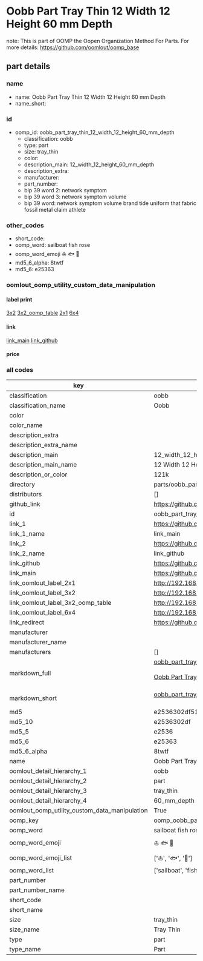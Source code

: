 # Oobb Part Tray Thin 12 Width 12 Height 60 mm Depth  

note: This is part of OOMP the Oopen Organization Method For Parts. For more details: https://github.com/oomlout/oomp_base

##  part details
  







### name
* name: Oobb Part Tray Thin 12 Width 12 Height 60 mm Depth
* name_short: 
### id
* oomp_id: oobb_part_tray_thin_12_width_12_height_60_mm_depth
  * classification: oobb
  * type: part
  * size: tray_thin
  * color: 
  * description_main: 12_width_12_height_60_mm_depth
  * description_extra: 
  * manufacturer: 
  * part_number: 
  * bip 39 word 2: network symptom
  * bip 39 word 3: network symptom volume
  * bip 39 word: network symptom volume brand tide uniform that fabric fossil metal claim athlete

### other_codes
* short_code: 
* oomp_word: sailboat fish rose
* oomp_word_emoji :sailboat: :fish: :rose:
* md5_6_alpha: 8twtf
* md5_6: e25363






### oomlout_oomp_utility_custom_data_manipulation
#### label print
[3x2](http://192.168.1.245:1112/?label=oomp%208twtf)
[3x2_oomp_table](http://192.168.1.108:1112/?label=oomp%208twtf)
[2x1](http://192.168.1.242:1112/?label=oomp%208twtf)
[6x4](http://192.168.1.55:1112/?label=oomp%208twtf)    

#### link

[link_main](https://github.com/oomlout/oomlout_oomp_version_1_messy/tree/main/parts/oobb_part_tray_thin_12_width_12_height_60_mm_depth) [link_github](https://github.com/oomlout/oomlout_oomp_version_1_messy/tree/main/parts/oobb_part_tray_thin_12_width_12_height_60_mm_depth)                             

#### price







### all codes 
| key | value |  
| --- | --- |  
| classification | oobb |  
| classification_name | Oobb |  
| color |  |  
| color_name |  |  
| description_extra |  |  
| description_extra_name |  |  
| description_main | 12_width_12_height_60_mm_depth |  
| description_main_name | 12 Width 12 Height 60 mm Depth |  
| description_or_color | 121k |  
| directory | parts/oobb_part_tray_thin_12_width_12_height_60_mm_depth |  
| distributors | [] |  
| github_link | https://github.com/oomlout/oomlout_oomp_part_src/tree/main/parts/oobb_part_tray_thin_12_width_12_height_60_mm_depth |  
| id | oobb_part_tray_thin_12_width_12_height_60_mm_depth |  
| link_1 | https://github.com/oomlout/oomlout_oomp_version_1_messy/tree/main/parts/oobb_part_tray_thin_12_width_12_height_60_mm_depth |  
| link_1_name | link_main |  
| link_2 | https://github.com/oomlout/oomlout_oomp_version_1_messy/tree/main/parts/oobb_part_tray_thin_12_width_12_height_60_mm_depth |  
| link_2_name | link_github |  
| link_github | https://github.com/oomlout/oomlout_oomp_version_1_messy/tree/main/parts/oobb_part_tray_thin_12_width_12_height_60_mm_depth |  
| link_main | https://github.com/oomlout/oomlout_oomp_version_1_messy/tree/main/parts/oobb_part_tray_thin_12_width_12_height_60_mm_depth |  
| link_oomlout_label_2x1 | http://192.168.1.242:1112/?label=oomp%208twtf |  
| link_oomlout_label_3x2 | http://192.168.1.245:1112/?label=oomp%208twtf |  
| link_oomlout_label_3x2_oomp_table | http://192.168.1.108:1112/?label=oomp%208twtf |  
| link_oomlout_label_6x4 | http://192.168.1.55:1112/?label=oomp%208twtf |  
| link_redirect | https://github.com/oomlout/oomlout_oomp_version_1_messy/tree/main/parts/oobb_part_tray_thin_12_width_12_height_60_mm_depth |  
| manufacturer |  |  
| manufacturer_name |  |  
| manufacturers | [] |  
| markdown_full | [oobb_part_tray_thin_12_width_12_height_60_mm_depth](none)<br>[](none)<br>[Oobb Part Tray Thin 12 Width 12 Height 60 Mm Depth](none)<br><br> |  
| markdown_short | [oobb_part_tray_thin_12_width_12_height_60_mm_depth](none)<br><br> |  
| md5 | e2536302df517bffb5f0e1b1ebb724a6 |  
| md5_10 | e2536302df |  
| md5_5 | e2536 |  
| md5_6 | e25363 |  
| md5_6_alpha | 8twtf |  
| name | Oobb Part Tray Thin 12 Width 12 Height 60 mm Depth |  
| oomlout_detail_hierarchy_1 | oobb |  
| oomlout_detail_hierarchy_2 | part |  
| oomlout_detail_hierarchy_3 | tray_thin |  
| oomlout_detail_hierarchy_4 | 60_mm_depth |  
| oomlout_oomp_utility_custom_data_manipulation | True |  
| oomp_key | oomp_oobb_part_tray_thin_12_width_12_height_60_mm_depth |  
| oomp_word | sailboat fish rose |  
| oomp_word_emoji | :sailboat: :fish: :rose: |  
| oomp_word_emoji_list | [':sailboat:', ':fish:', ':rose:'] |  
| oomp_word_list | ['sailboat', 'fish', 'rose'] |  
| part_number |  |  
| part_number_name |  |  
| short_code |  |  
| short_name |  |  
| size | tray_thin |  
| size_name | Tray Thin |  
| type | part |  
| type_name | Part |  
